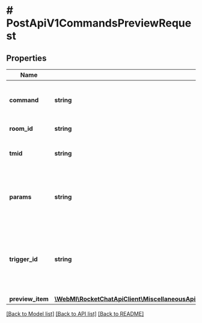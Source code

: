 # # PostApiV1CommandsPreviewRequest

## Properties

Name | Type | Description | Notes
------------ | ------------- | ------------- | -------------
**command** | **string** | The name of the command to be executed. |
**room_id** | **string** | The ID of the room. |
**tmid** | **string** | The ID of the thread to run the command. |
**params** | **string** | Parameters of the command if required. It is &#x60;undefined&#x60; by default. | [optional]
**trigger_id** | **string** | The triggerId generated by the client that allows the command to interact with the UI | [optional]
**preview_item** | [**\WebMI\RocketChatApiClient\MiscellaneousApi\Model\PostApiV1CommandsPreviewRequestPreviewItem**](PostApiV1CommandsPreviewRequestPreviewItem.md) |  |

[[Back to Model list]](../../README.md#models) [[Back to API list]](../../README.md#endpoints) [[Back to README]](../../README.md)
